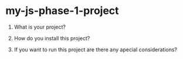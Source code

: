 # my-js-phase-1-project

1. What is your project?

2. How do you install this project?

3. If you want to run this project are there any apecial considerations?
